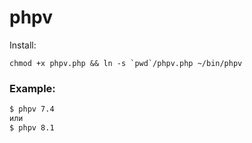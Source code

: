 # phpv
Install:
```
chmod +x phpv.php && ln -s `pwd`/phpv.php ~/bin/phpv
```

### Example:
```sh
$ phpv 7.4
или
$ phpv 8.1
```
